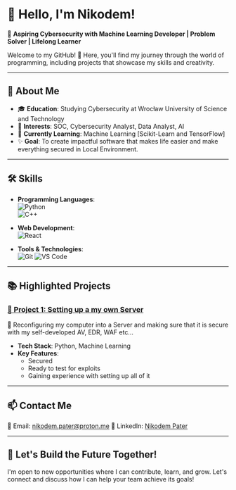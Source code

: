 # 👋 Hello, I'm Nikodem!  
🎯 **Aspiring Cybersecurity with Machine Learning Developer | Problem Solver | Lifelong Learner**  

Welcome to my GitHub! 🚀 Here, you'll find my journey through the world of programming, including projects that showcase my skills and creativity.

---

## 🌟 **About Me**  
- 🎓 **Education**: Studying Cybersecurity at Wrocław University of Science and Technology
- 💼 **Interests**: SOC, Cybersecurity Analyst, Data Analyst, AI  
- 🌱 **Currently Learning**: Machine Learning [Scikit-Learn and TensorFlow]
- ✨ **Goal**: To create impactful software that makes life easier and make everything secured in Local Environment.

---

## 🛠️ **Skills**  
- **Programming Languages**:  
  ![Python](https://img.shields.io/badge/-Python-3776AB?logo=python&logoColor=white)  
  ![C++](https://img.shields.io/badge/-C++-00599C?logo=cplusplus&logoColor=white)

- **Web Development**:  
  ![React](https://img.shields.io/badge/-React-61DAFB?logo=react&logoColor=black)

- **Tools & Technologies**:  
  ![Git](https://img.shields.io/badge/-Git-F05032?logo=git&logoColor=white)
  ![VS Code](https://img.shields.io/badge/-VS_Code-007ACC?logo=visualstudiocode&logoColor=white)

---

## 📚 **Highlighted Projects**  

### [📂 Project 1: Setting up a my own Server](https://github.com/NikodemPater/NikodemPater/tree/My-own-server-with-all-security-solutions-set-up)  
🌟 Reconfiguring my computer into a Server and making sure that it is secure with my self-developed AV, EDR, WAF etc…
- **Tech Stack**: Python, Machine Learning 
- **Key Features**:  
  - Secured  
  - Ready to test for exploits 
  - Gaining experience with setting up all of it

---

## 📫 **Contact Me**  
📧 Email: nikodem.pater@proton.me
💼 LinkedIn: [Nikodem Pater]([https://linkedin.com/in/yourprofile](https://www.linkedin.com/in/nikodem-pater-8bb72a302/))  

---

## 🎯 **Let's Build the Future Together!**  
I'm open to new opportunities where I can contribute, learn, and grow. Let's connect and discuss how I can help your team achieve its goals!  
